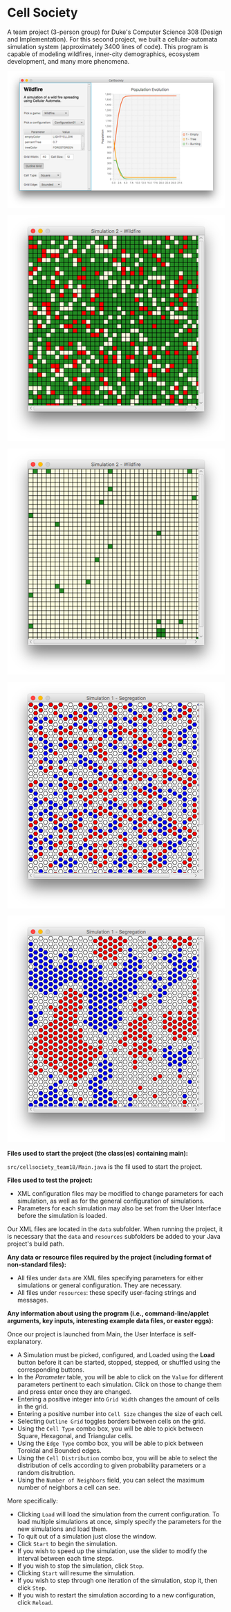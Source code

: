 Cell Society
==========

A team project (3-person group) for Duke's Computer Science 308 (Design and Implementation). For this second project, we built a cellular-automata simulation system (approximately 3400 lines of code). This program is capable of modeling wildfires, inner-city demographics, ecosystem development, and many more phenomena.

![](images/wildfire_status.png)

![](images/wildfire_1.png)

![](images/wildfire_2.png)

![](images/segregation_1.png)

![](images/segregation_2.png)

**Files used to start the project (the class(es) containing main):**

`src/cellsociety_team18/Main.java` is the fil used to start the project.

**Files used to test the project:**

- XML configuration files may be modified to change parameters for each simulation, as well as for the general configuration of simulations. 
- Parameters for each simulation may also be set from the User Interface before the simulation is loaded. 

Our XML files are located in the `data` subfolder. When running the project, it is necessary that the `data` and `resources` subfolders be added to your Java project's build path.

**Any data or resource files required by the project (including format of non-standard files):**

- All files under `data` are XML files specifying parameters for either simulations or general configuration. They are necessary.
- All files under `resources`: these specify user-facing strings and messages.

**Any information about using the program (i.e., command-line/applet arguments, key inputs, interesting example data files, or easter eggs):**

Once our project is launched from Main, the User Interface is self-explanatory. 

- A Simulation must be picked, configured, and Loaded using the **Load** button before it can be started, stopped, stepped, or shuffled using the corresponding buttons.
- In the *Parameter* table, you will be able to click on the `Value` for different parameters pertinent to each simulation. Click on those to change them and press enter once they are changed.
- Entering a positive integer into `Grid Width` changes the amount of cells in the grid.
- Entering a positive number into `Cell Size` changes the size of each cell. 
- Selecting `Outline Grid` toggles borders between cells on the grid. 
- Using the `Cell Type` combo box, you will be able to pick between Square, Hexagonal, and Triangular cells.
- Using the `Edge Type` combo box, you will be able to pick between Toroidal and Bounded edges.
- Using the `Cell Distribution` combo box, you will be able to select the distribution of cells according to given probability parameters or a random disitrubtion.
- Using the `Number of Neighbors` field, you can select the maximum number of neighbors a cell can see. 

More specifically:

- Clicking `Load` will load the simulation from the current configuration. To load multiple simulations at once, simply specify the parameters for the new simulations and load them. 
- To quit out of a simulation just close the window.
- Click `Start` to begin the simulation. 
- If you wish to speed up the simulation, use the slider to modify the interval between each time steps.
- If you wish to stop the simulation, click `Stop`. 
- Clicking `Start` will resume the simulation.
- If you wish to step through one iteration of the simulation, stop it, then click `Step`. 
- If you wish to restart the simulation according to a new configuration, click `Reload`. 
